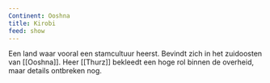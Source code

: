 ```yaml
---
Continent: Ooshna
title: Kirobi
feed: show
---
```


Een land waar vooral een stamcultuur heerst. Bevindt zich in het zuidoosten van [[Ooshna]]. Heer [[Thurz]] bekleedt een hoge rol binnen de overheid, maar details ontbreken nog.